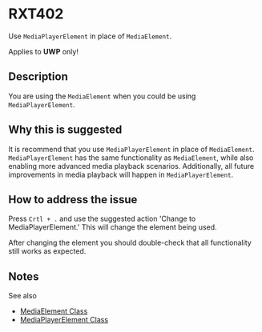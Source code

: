 # RXT402

Use `MediaPlayerElement` in place of `MediaElement`.

Applies to **UWP** only!

## Description

You are using the `MediaElement` when you could be using `MediaPlayerElement`.

## Why this is suggested

It is recommend that you use `MediaPlayerElement` in place of `MediaElement`. `MediaPlayerElement` has the same functionality as `MediaElement`, while also enabling more advanced media playback scenarios. Additionally, all future improvements in media playback will happen in `MediaPlayerElement`.

## How to address the issue

Press `Crtl + .` and use the suggested action 'Change to MediaPlayerElement.'
This will change the element being used.

After changing the element you should double-check that all functionality still works as expected.

## Notes

See also

- [MediaElement Class](https://docs.microsoft.com/en-us/uwp/api/windows.ui.xaml.controls.mediaelement)
- [MediaPlayerElement Class](https://docs.microsoft.com/en-us/uwp/api/windows.ui.xaml.controls.mediaplayerelement)
